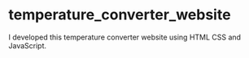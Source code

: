 # temperature_converter_website
I developed this temperature converter website using HTML CSS and JavaScript.
